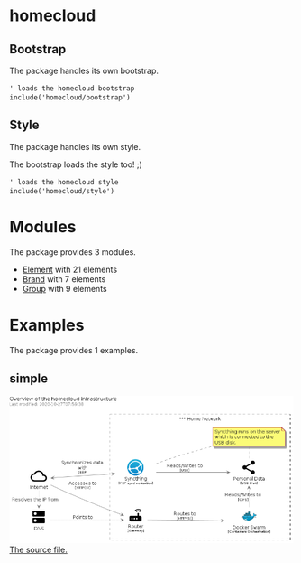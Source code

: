 # homecloud




## Bootstrap

The package handles its own bootstrap.

```plantuml
' loads the homecloud bootstrap
include('homecloud/bootstrap')
```



## Style

The package handles its own style.

The bootstrap loads the style too! ;)

```plantuml
' loads the homecloud style
include('homecloud/style')
```


# Modules

The package provides 3 modules.


- [Element](element.md) with 21 elements
- [Brand](brand.md) with 7 elements
- [Group](group.md) with 9 elements

# Examples

The package provides 1 examples.


## simple
![simple](../homecloud/examples/simple.png)<br>
[The source file.](../homecloud/examples/simple.puml)

